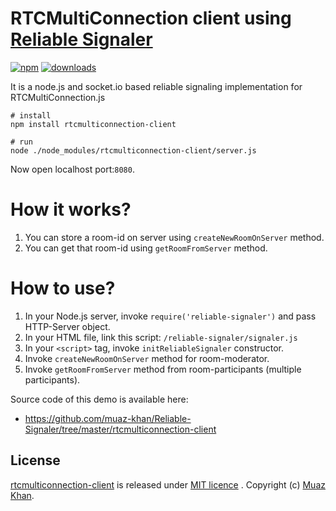 # RTCMultiConnection client using [Reliable Signaler](https://github.com/muaz-khan/Reliable-Signaler)

[![npm](https://img.shields.io/npm/v/rtcmulticonnection-client.svg)](https://npmjs.org/package/rtcmulticonnection-client) [![downloads](https://img.shields.io/npm/dm/rtcmulticonnection-client.svg)](https://npmjs.org/package/rtcmulticonnection-client)

It is a node.js and socket.io based reliable signaling implementation for RTCMultiConnection.js

```
# install
npm install rtcmulticonnection-client

# run
node ./node_modules/rtcmulticonnection-client/server.js
```

Now open localhost port:`8080`.

# How it works?

1. You can store a room-id on server using `createNewRoomOnServer` method.
2. You can get that room-id using `getRoomFromServer` method.

# How to use?

1. In your Node.js server, invoke `require('reliable-signaler')` and pass HTTP-Server object.
2. In your HTML file, link this script: `/reliable-signaler/signaler.js`
3. In your `<script>` tag, invoke `initReliableSignaler` constructor.
4. Invoke `createNewRoomOnServer` method for room-moderator.
5. Invoke `getRoomFromServer` method from room-participants (multiple participants).

Source code of this demo is available here:

* https://github.com/muaz-khan/Reliable-Signaler/tree/master/rtcmulticonnection-client

## License

[rtcmulticonnection-client](https://www.npmjs.org/package/rtcmulticonnection-client) is released under [MIT licence](https://www.webrtc-experiment.com/licence/) . Copyright (c) [Muaz Khan](https://plus.google.com/+MuazKhan).
